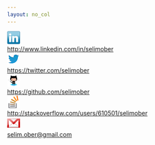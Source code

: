 ```yaml
---
layout: no_col
---
```


<div class="container">
	<div class="row">
		<div class="offset3 span6 about-links">
			<div class="row">
				<div class="span1 text-right"><img src="/assets/img/linkedin-logo.gif" alt="LinkedIn Logo"></div>
				<div class="span5"><a href="http://www.linkedin.com/in/selimober">http://www.linkedin.com/in/selimober</a></div>
			</div>
			<div class="row">
				<div class="span1 text-right"><img src="/assets/img/Twitter_Logo_thumb.png" alt="Twitter Logo"></div>
				<div class="span5"><a href="https://twitter.com/selimober">https://twitter.com/selimober</a></div>
			</div>
			<div class="row">
				<div class="span1 text-right"><img src="/assets/img/github_logo.png" alt="GitHub Logo"></div>
				<div class="span5"><a href="https://github.com/selimober">https://github.com/selimober</a></div>
			</div>
			<div class="row">
				<div class="span1 text-right"><img src="/assets/img/stackoverflow_icon.png" alt="Stackoverflow Logo"></div>
				<div class="span5"><a href="http://stackoverflow.com/users/610501/selimober">http://stackoverflow.com/users/610501/selimober</a></div>
			</div>
			<div class="row">
				<div class="span1 text-right"><img src="/assets/img/gmail-icon256.png" alt="Gmail Logo"></div>
				<div class="span5"><a href="mailto:selim.ober@gmail.com">selim.ober@gmail.com</a></div>
			</div>
		</div>
	</div>
</div>